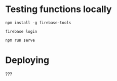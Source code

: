 # Testing functions locally

`npm install -g firebase-tools`

`firebase login`

`npm run serve`

# Deploying

???

